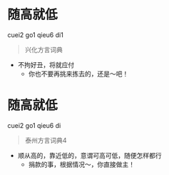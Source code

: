 # 随高就低
cuei2 go1 qieu6 di1
> 兴化方言词典
- 不拘好丑，将就应付
  - 你也不要再挑来拣去的，还是～吧！

# 随高就低
cuei2 go1 qieu6 di
> 泰州方言词典4
- 顺从高的，靠近低的，意谓可高可低，随便怎样都行
  - 捐款的事，根据情况～，你直接做主！
